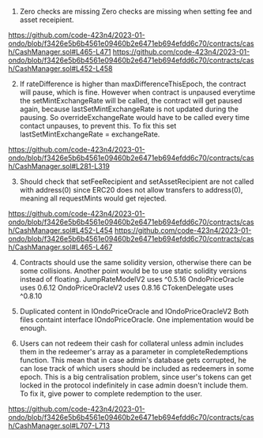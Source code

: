 
1. Zero checks are missing
Zero checks are missing when setting fee and asset receipient.

https://github.com/code-423n4/2023-01-ondo/blob/f3426e5b6b4561e09460b2e6471eb694efdd6c70/contracts/cash/CashManager.sol#L465-L471
https://github.com/code-423n4/2023-01-ondo/blob/f3426e5b6b4561e09460b2e6471eb694efdd6c70/contracts/cash/CashManager.sol#L452-L458

2. If rateDifference is higher than maxDifferenceThisEpoch, the contract will pause, which is fine. However when contract is unpaused everytime the setMintExchangeRate will be
called, the contract will get paused again, because lastSetMintExchangeRate is not updated during the pausing. So overrideExchangeRate would have to be called every time contact unpauses, to prevent this. To fix this set lastSetMintExchangeRate = exchangeRate.

https://github.com/code-423n4/2023-01-ondo/blob/f3426e5b6b4561e09460b2e6471eb694efdd6c70/contracts/cash/CashManager.sol#L281-L319

3. Should check that setFeeRecipient and setAssetRecipient are not called with address(0) since ERC20 does not allow transfers to address(0), 
meaning all requestMints would get rejected.

https://github.com/code-423n4/2023-01-ondo/blob/f3426e5b6b4561e09460b2e6471eb694efdd6c70/contracts/cash/CashManager.sol#L452-L454
https://github.com/code-423n4/2023-01-ondo/blob/f3426e5b6b4561e09460b2e6471eb694efdd6c70/contracts/cash/CashManager.sol#L465-L467

4. Contracts should use the same solidity version, otherwise there can be some collisions. Another point would be to use static solidity versions instead of floating.
JumpRateModelV2 uses ^0.5.16
OndoPriceOracle uses 0.6.12
OndoPriceOracleV2 uses 0.8.16
CTokenDelegate uses ^0.8.10

5. Duplicated content in IOndoPriceOracle and IOndoPriceOracleV2
Both files containt interface IOndoPriceOracle. One implementation would be enough.

6. Users can not redeem their cash for collateral unless admin includes them in the redeemer's array as a parameter in completeRedemptions function. This mean that in case admin's database gets corrupted, he can lose track of which users should be included as redeemers in some epoch. This is a big centralisation problem, since user's tokens can get locked in the protocol indefinitely in case admin doesn't include them. To fix it, give power to complete redemption to the user.

https://github.com/code-423n4/2023-01-ondo/blob/f3426e5b6b4561e09460b2e6471eb694efdd6c70/contracts/cash/CashManager.sol#L707-L713
